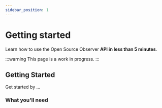 ```yaml
---
sidebar_position: 1
---
```


# Getting started

Learn how to use the Open Source Observer **API in less than 5 minutes**.

:::warning
This page is a work in progress.
:::

## Getting Started

Get started by ...

### What you'll need
